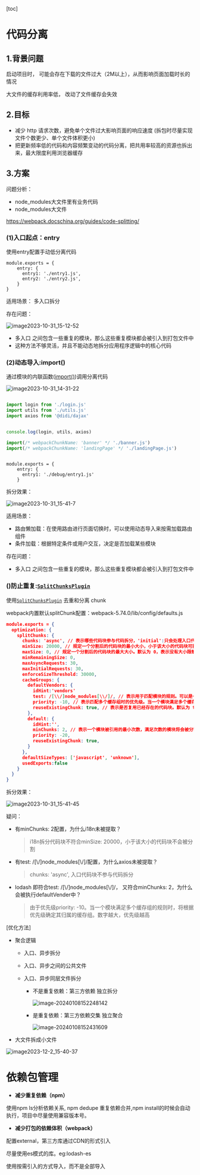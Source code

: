 [toc]

# 代码分离

## 1.背景问题

启动项目时， 可能会存在下载的文件过大（2M以上），从而影响页面加载时长的情况

大文件的缓存利用率低， 改动了文件缓存会失效

## 2.目标

+ 减少 http 请求次数，避免单个文件过大影响页面的响应速度 (拆包时尽量实现文件个数更少、单个文件体积更小)
+ 把更新频率低的代码和内容频繁变动的代码分离，把共用率较高的资源也拆出来，最大限度利用浏览器缓存

## 3.方案

问题分析：

+ node_modules大文件里有业务代码
+ node_modules大文件

https://webpack.docschina.org/guides/code-splitting/

### (1)入口起点：entry

使用entry配置手动低分离代码

```
module.exports = {
    entry: {
      entry1: './entry1.js',
      entry2: './entry2.js',
    }
}
```

适用场景： 多入口拆分

存在问题：

![image2023-10-31_15-12-52](../img/image2023-10-31_15-12-52.png)

- 多入口 之间包含一些重复的模块，那么这些重复模块都会被引入到打包文件中
- 这种方法不够灵活，并且不能动态地拆分应用程序逻辑中的核心代码

### (2)动态导入:import()

通过模块的内联函数([import()](https://webpack.docschina.org/api/module-methods/#import-1))调用分离代码

![image2023-10-31_14-31-22](../img/image2023-10-31_14-31-22.png)



```js

import login from './login.js'
import utils from './utils.js'
import axios from '@didi/dajax'


console.log(login, utils, axios)

import(/* webpackChunkName: 'banner' */ './banner.js')
import(/* webpackChunkName: 'landingPage' */ './landingPage.js')

```

```JS

module.exports = {
    entry: {
      entry1: './debug/entry1.js'
    }

```

拆分效果：

![image2023-10-31_15-41-7](../img/image2023-10-31_15-41-7.png)

适用场景：

- 路由懒加载：在使用路由进行页面切换时，可以使用动态导入来按需加载路由组件
- 条件加载：根据特定条件或用户交互，决定是否加载某些模块

存在问题：

- 多入口 之间包含一些重复的模块，那么这些重复模块都会被引入到打包文件中

### ()防止重复:[`SplitChunksPlugin`](https://webpack.docschina.org/plugins/split-chunks-plugin) 

使用[`SplitChunksPlugin`](https://webpack.docschina.org/plugins/split-chunks-plugin) 去重和分离 chunk

webpack内置默认splitChunk配置：webpack-5.74.0/lib/config/defaults.js

```json
module.exports = {
  optimization: {
    splitChunks: {
      chunks: 'async', // 表示哪些代码块参与代码拆分，'initial':只会处理入口代码块；'async': 只会处理异步代码块；'all':所有的代码块
      minSize: 20000, // 规定一个分割后的代码块的最小大小，小于该大小的代码块可能不会被分割
      maxSize: 0, // 规定一个分割后的代码块的最大大小。默认为 0，表示没有大小限制
      minRemainingSize: 0,
      maxAsyncRequests: 30,
      maxInitialRequests: 30,
      enforceSizeThreshold: 30000,
      cacheGroups: {
        defaultVendors: {
          idHint:'vendors'
          test: /[\\/]node_modules[\\/]/, // 表示用于匹配模块的规则。可以是一个正则表达式、字符串、函数或条件语句。满足规则的模块将会被分割到该缓存组中
          priority: -10, // 表示匹配多个缓存组时的优先级。当一个模块满足多个缓存组的规则时，将根据优先级确定其归属的缓存组。数字越大，优先级越高。默认为 0
          reuseExistingChunk: true, // 表示是否复用已经存在的代码块。默认为 true，表示允许复用
        },
        default: {
          idHint:'',
          minChunks: 2, // 表示一个模块被引用的最小次数，满足次数的模块将会被分割到该缓存组中
          priority: -20,
          reuseExistingChunk: true,
        }
      },
      defaultSizeTypes: ['javascript', 'unknown'],
      usedExports:false
    }
  }
}
```

拆分效果：

![image2023-10-31_15-41-45](../img/image2023-10-31_15-41-45.png)

疑问：

- 有minChunks: 2配置，为什么i18n未被提取？

  > i18n拆分代码块不符合minSize: 20000，小于该大小的代码块不会被分割

- 有test: /[\\/]node_modules[\\/]/配置，为什么axios未被提取？

  > chunks: 'async', 入口代码块不参与代码拆分

- lodash 即符合test: /[\\/]node_modules[\\/]/， 又符合minChunks: 2，为什么会被执行defaultVender中？

  >由于优先级priority: -10。当一个模块满足多个缓存组的规则时，将根据优先级确定其归属的缓存组。数字越大，优先级越高



[优化方法]

- 聚合逻辑

  - 入口、异步拆分

  - 入口、异步之间的公共文件

  - 入口、异步同层文件拆分

    - 不是重复依赖：第三方依赖 独立拆分

      ![image-20240108152248142](../img/image-20240108152248142.png)

    - 是重复依赖：第三方依赖交集 独立聚合

      ![image-20240108152431609](../img/image-20240108152431609.png)

- 大文件拆成小文件

![image2023-12-2_15-40-37](../img/image2023-12-2_15-40-37.png)

# 依赖包管理

- **减少重复依赖（npm）**

使用npm ls分析依赖关系, npm dedupe 重复依赖合并,npm install的时候会自动执行，项目中尽量使用兼容版本号。

- **减少打包的依赖体积（webpack）** 

配置external，第三方库通过CDN的形式引入

尽量使用es模式的库。eg:lodash-es

使用按需引入的方式导入，而不是全部导入